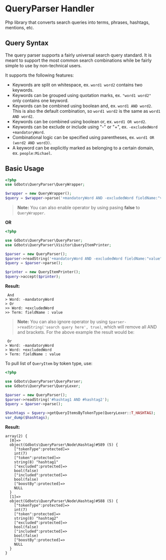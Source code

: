 QueryParser Handler
===================

Php library that converts search queries into terms, phrases, hashtags, mentions, etc.

## Query Syntax

The query parser supports a fairly universal search query standard. It is
meant to support the most common search combinations while be fairly simple to
use by non-technical users.

It supports the following features:
* Keywords are split on whitespace, ex. `word1 word2` contains two keywords.
* Keywords can be grouped using quotation marks, ex. `"word1 word2"` only contains one keyword.
* Keywords can be combined using boolean and, ex. `word1 AND word2`. This is also the default combination, so `word1 word2` is the same as `word1 AND word2`.
* Keywords can be combined using boolean or, ex. `word1 OR word2`.
* Keywords can be exclude or include using "-" or "+", ex. `-excludedWord +mandatoryWord`.
* Combinational logic can be specified using parentheses, ex. `word1 OR (word2 AND word3)`.
* A keyword can be explicitly marked as belonging to a certain domain, ex. `people:Michael`.

## Basic Usage

``` php
<?php
use Gdbots\QueryParser\QueryWrapper;

$wrapper = new QueryWrapper();
$query = $wrapper->parse('+mandatoryWord AND -excludedWord fieldName:"value"')->getParseResultQueryItem();
```

> **Note:** You can also enable operator by using pasing **false** to `QueryWrapper`.


**OR**

``` php
<?php

use Gdbots\QueryParser\QueryParser;
use Gdbots\QueryParser\Visitor\QueryItemPrinter;

$parser = new QueryParser();
$parser->readString('+mandatoryWord AND -excludedWord fieldName:"value"');
$query = $parser->parse();

$printer = new QueryItemPrinter();
$query->accept($printer);
```

**Result:**

```
 And
> Word: -mandatoryWord
> Or
>> Word: +excludedWord
>> Term: fieldName : value
```

> **Note:** You can also ignore operator by using `$parser->readString('search query here', true)`, which will remove all AND and brackets.
For the above example the result would be:

```
 Or
> Word: -mandatoryWord
> Word: +excludedWord
> Term: fieldName : value
```

To pull list of `QueryItem` by token type, use:

``` php
<?php

use Gdbots\QueryParser\QueryParser;
use Gdbots\QueryParser\QueryLexer;

$parser = new QueryParser();
$parser->readString('#hashtag1 AND #hashtag2');
$query = $parser->parse();

$hashtags = $query->getQueryItemsByTokenType(QueryLexer::T_HASHTAG);
var_dump($hashtags);
```

**Result:**

```
array(2) {
  [0]=>
  object(Gdbots\QueryParser\Node\Hashtag)#589 (5) {
    ["tokenType":protected]=>
    int(7)
    ["token":protected]=>
    string(8) "hashtag1"
    ["excluded":protected]=>
    bool(false)
    ["included":protected]=>
    bool(false)
    ["boostBy":protected]=>
    NULL
  }
  [1]=>
  object(Gdbots\QueryParser\Node\Hashtag)#588 (5) {
    ["tokenType":protected]=>
    int(7)
    ["token":protected]=>
    string(8) "hashtag2"
    ["excluded":protected]=>
    bool(false)
    ["included":protected]=>
    bool(false)
    ["boostBy":protected]=>
    NULL
  }
}
```
